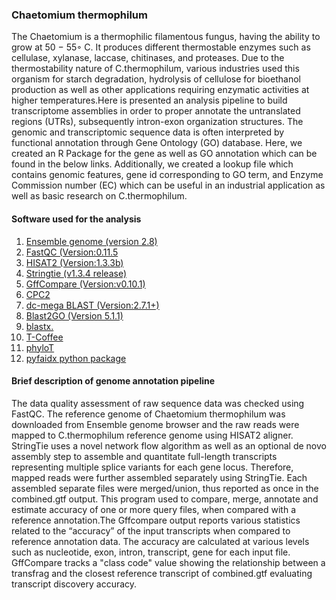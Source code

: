 ### Chaetomium thermophilum 
The Chaetomium is a thermophilic filamentous fungus, having the ability to grow at 50 − 55◦ C. It produces different thermostable enzymes such as cellulase, xylanase, laccase, chitinases, and proteases. Due to the thermostability nature of C.thermophilum, various industries used this organism for starch degradation, hydrolysis of cellulose for bioethanol production as well as other applications requiring enzymatic activities at higher temperatures.Here is presented an analysis pipeline to build transcriptome assemblies in order to proper annotate the untranslated regions (UTRs), subsequently intron-exon organization structures. The genomic and transcriptomic sequence data is often interpreted by functional annotation through Gene Ontology (GO) database. Here, we created an R Package for the gene as well as GO annotation which can be found in the below links. Additionally, we created a lookup file which contains genomic features, gene id corresponding to GO term, and Enzyme Commission number (EC) which can be useful in an industrial application as well as basic research on C.thermophilum.
#### Software used for the analysis

1. [Ensemble genome (version 2.8)](https://fungi.ensembl.org) 
2. [FastQC (Version:0.11.5](https://www.bioinformatics.babraham.ac.uk/projects/fastqc/)
3. [HISAT2 (Version:1.3.3b)](http://daehwankimlab.github.io/hisat2/)
4. [Stringtie (v1.3.4 release)](https://ccb.jhu.edu/software/stringtie/)
5. [GffCompare (Version:v0.10.1)](https://ccb.jhu.edu/software/stringtie/gffcompare.shtml)
6. [CPC2](http://cpc2.gao-lab.org/)
7. [dc-mega BLAST (Version:2.7.1+)](https://blast.ncbi.nlm.nih.gov/)
8. [Blast2GO (Version 5.1.1)](http://docs.blast2go.com/)
9. [blastx.](https://blast.ncbi.nlm.nih.gov/)
10. [T-Coffee](http://tcoffee.crg.cat/)
11. [phyloT](https://phylot.biobyte.de/)
12. [pyfaidx python package](https://pypi.org/project/pyfaidx/)

#### Brief description of genome annotation pipeline  
The data quality assessment of raw sequence data was checked using FastQC.
The reference genome of Chaetomium thermophilum was downloaded from Ensemble genome browser and the raw reads were mapped to C.thermophilum reference genome using HISAT2 aligner. StringTie uses a novel network flow algorithm as well as an optional de novo assembly step to assemble and quantitate full-length transcripts representing multiple splice variants for each gene locus. Therefore, mapped reads were further assembled separately using StringTie. Each assembled separate files were merged/union, thus reported as once in the combined.gtf output. This program  used to compare, merge, annotate and estimate accuracy of one or more query files, when compared with a reference annotation.The Gffcompare output reports various statistics related to the “accuracy” of the input transcripts when compared to reference annotation data. The accuracy are calculated at various levels such as nucleotide, exon, intron, transcript, gene for each input file. 
GffCompare tracks a "class code" value showing the relationship between a transfrag and the closest reference transcript of combined.gtf evaluating transcript discovery accuracy.

